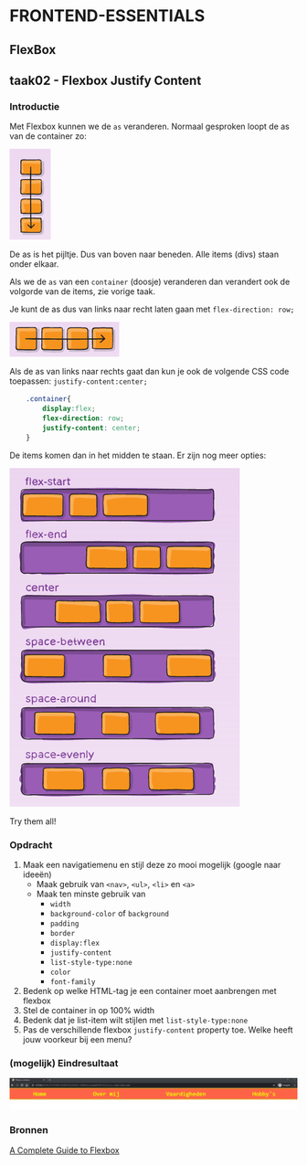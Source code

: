 # FRONTEND-ESSENTIALS

## FlexBox

## taak02 - Flexbox Justify Content

### Introductie

Met Flexbox kunnen we de `as` veranderen.  Normaal gesproken loopt de as van de container zo:

![as-normaal](images/as-normaal.png)

De as is het pijltje. Dus van boven naar beneden. Alle items (divs) staan onder elkaar.

Als we de `as` van een `container` (doosje) veranderen dan verandert ook de volgorde van de items, zie vorige taak.

Je kunt de as dus van links naar recht laten gaan met `flex-direction: row;`

![as-row](images/as-row.png)

Als de as van links naar rechts gaat dan kun je ook de volgende CSS code toepassen: `justify-content:center;`

```css
    .container{
        display:flex;
        flex-direction: row;
        justify-content: center;
    }
```

De items komen dan in het midden te staan. Er zijn nog meer opties:

![justify content](images/justify-content.png)

Try them all!

### Opdracht

1. Maak een navigatiemenu en stijl deze zo mooi mogelijk (google naar ideeën)
   - Maak gebruik van `<nav>`, `<ul>`, `<li>` en `<a>`
   - Maak ten minste gebruik van
     - `width`
     - `background-color` of `background`
     - `padding`
     - `border`
     - `display:flex`
     - `justify-content`
     - `list-style-type:none`
     - `color`
     - `font-family`
2. Bedenk op welke HTML-tag je een container moet aanbrengen met flexbox
3. Stel de container in op 100% width
4. Bedenk dat je list-item wilt stijlen met `list-style-type:none`
5. Pas de verschillende flexbox `justify-content` property toe. Welke heeft jouw voorkeur bij een menu?

### (mogelijk) Eindresultaat

![Menu](images/menu.png)

### Bronnen

[A Complete Guide to Flexbox](https://css-tricks.com/snippets/css/a-guide-to-flexbox/)
